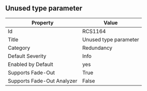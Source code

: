 ## Unused type parameter

Property | Value
--- | --- 
Id | RCS1164
Title | Unused type parameter
Category | Redundancy
Default Severity | Info
Enabled by Default | yes
Supports Fade-Out | True
Supports Fade-Out Analyzer | False
